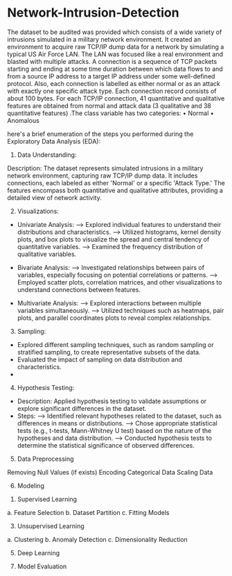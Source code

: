 # Network-Intrusion-Detection
The dataset to be audited was provided which consists of a wide variety of intrusions simulated in a military network environment. It created an environment to acquire raw TCP/IP dump data for a network by simulating a typical US Air Force LAN. The LAN was focused like a real environment and blasted with multiple attacks. A connection is a sequence of TCP packets starting and ending at some time duration between which data flows to and from a source IP address to a target IP address under some well-defined protocol. Also, each connection is labelled as either normal or as an attack with exactly one specific attack type. Each connection record consists of about 100 bytes.
For each TCP/IP connection, 41 quantitative and qualitative features are obtained from normal and attack data (3 qualitative and 38 quantitative features) .The class variable has two categories:
• Normal
• Anomalous

here's a brief enumeration of the steps you performed during the Exploratory Data Analysis (EDA):

1) Data Understanding:

Description: The dataset represents simulated intrusions in a military network environment, capturing raw TCP/IP dump data. It includes connections, each labeled as either 'Normal' or a specific 'Attack Type.' The features encompass both quantitative and qualitative attributes, providing a detailed view of network activity.

2) Visualizations:

- Univariate Analysis: 
--> Explored individual features to understand their distributions and characteristics.
--> Utilized histograms, kernel density plots, and box plots to visualize the spread and central tendency of quantitative variables.
--> Examined the frequency distribution of qualitative variables.

- Bivariate Analysis:
--> Investigated relationships between pairs of variables, especially focusing on potential correlations or patterns.
--> Employed scatter plots, correlation matrices, and other visualizations to understand connections between features.

- Multivariate Analysis:
--> Explored interactions between multiple variables simultaneously.
--> Utilized techniques such as heatmaps, pair plots, and parallel coordinates plots to reveal complex relationships.

3) Sampling:

- Explored different sampling techniques, such as random sampling or stratified sampling, to create representative subsets of the data.
- Evaluated the impact of sampling on data distribution and characteristics.
- 
4) Hypothesis Testing:

- Description: Applied hypothesis testing to validate assumptions or explore significant differences in the dataset.
- Steps:
--> Identified relevant hypotheses related to the dataset, such as differences in means or distributions.
--> Chose appropriate statistical tests (e.g., t-tests, Mann-Whitney U test) based on the nature of the hypotheses and data distribution.
--> Conducted hypothesis tests to determine the statistical significance of observed differences.

5) Data Preprocessing
   
Removing Null Values (if exists)
Encoding Categorical Data
Scaling Data

6) Modeling
   
1. Supervised Learning
   
a. Feature Selection
b. Dataset Partition
c. Fitting Models

3. Unsupervised Learning
   
a. Clustering
b. Anomaly Detection
c. Dimensionality Reduction

5. Deep Learning
   
7) Model Evaluation
